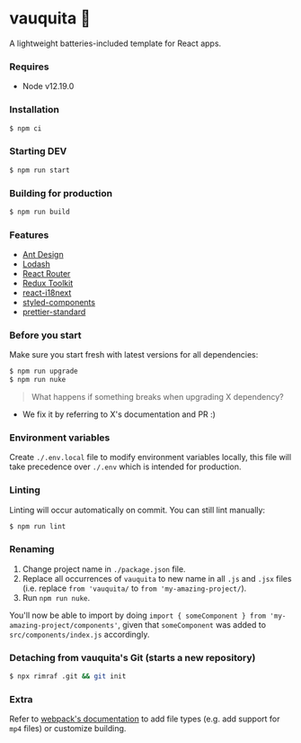 # vauquita 🐄

A lightweight batteries-included template for React apps.

### Requires

- Node v12.19.0

### Installation

```sh
$ npm ci
```

### Starting DEV

```sh
$ npm run start
```

### Building for production

```sh
$ npm run build
```

### Features

- [Ant Design](https://ant.design/)
- [Lodash](https://lodash.com/)
- [React Router](https://reactrouter.com/)
- [Redux Toolkit](https://redux-toolkit.js.org/)
- [react-i18next](https://react.i18next.com/)
- [styled-components](https://styled-components.com/)
- [prettier-standard](https://github.com/sheerun/prettier-standard#readme)

### Before you start

Make sure you start fresh with latest versions for all dependencies:

```sh
$ npm run upgrade
$ npm run nuke
```

> What happens if something breaks when upgrading X dependency?

- We fix it by referring to X's documentation and PR :)

### Environment variables

Create `./.env.local` file to modify environment variables locally, this file will take precedence over `./.env` which is intended for production.

### Linting

Linting will occur automatically on commit. You can still lint manually:

```sh
$ npm run lint
```

### Renaming

1. Change project name in `./package.json` file.
2. Replace all occurrences of `vauquita` to new name in all `.js` and `.jsx` files (i.e. replace `from 'vauquita/` to `from 'my-amazing-project/`).
3. Run `npm run nuke`.

You'll now be able to import by doing `import { someComponent } from 'my-amazing-project/components'`, given that `someComponent` was added to `src/components/index.js` accordingly.

### Detaching from vauquita's Git (starts a new repository)

```sh
$ npx rimraf .git && git init
```

### Extra

Refer to [webpack's documentation](https://webpack.js.org/concepts/) to add file types (e.g. add support for `mp4` files) or customize building.
